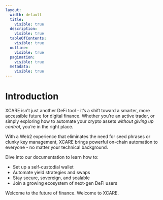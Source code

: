```yaml
---
layout:
  width: default
  title:
    visible: true
  description:
    visible: true
  tableOfContents:
    visible: true
  outline:
    visible: true
  pagination:
    visible: true
  metadata:
    visible: true
---
```


# Introduction

XCARE isn’t just another DeFi tool - it’s a shift toward a smarter, more accessible future for digital finance. Whether you’re an active trader, or simply exploring how to automate your crypto assets _without giving up control_, you’re in the right place.

With a Web2 experience that eliminates the need for seed phrases or clunky key management, XCARE brings powerful on-chain automation to everyone - no matter your technical background.

Dive into our documentation to learn how to:

* Set up a self-custodial wallet
* Automate yield strategies and swaps
* Stay secure, sovereign, and scalable
* Join a growing ecosystem of next-gen DeFi users

Welcome to the future of finance. Welcome to XCARE.
